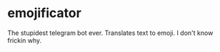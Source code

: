 # emojificator
The stupidest telegram bot ever. Translates text to emoji. I don't know frickin why. 
